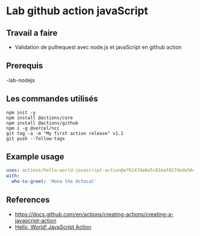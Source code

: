 # Lab github action javaScript

## Travail a faire 

- Validation de pullrequest avec node.js et javaScript en github action

## Prerequis 
-lab-nodejs

## Les commandes utilisés

```shell
npm init -y
npm install @actions/core
npm install @actions/github
npm i -g @vercel/ncc
git tag -a -m "My first action release" v1.1
git push --follow-tags
```
## Example usage

```yaml
uses: actions/hello-world-javascript-action@e76147da8e5c81eaf017dede5645551d4b94427b
with:
  who-to-greet: 'Mona the Octocat'
```

## References

- https://docs.github.com/en/actions/creating-actions/creating-a-javascript-action
- [Hello, World! JavaScript Action](https://github.com/actions/hello-world-javascript-action)
